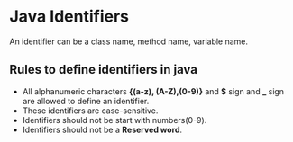 # Java Identifiers

An identifier can be a class name, method name, variable name.

## Rules to define identifiers in java
- All alphanumeric characters **{(a-z), (A-Z),(0-9)}** and **$** sign and **_** sign are allowed to define an identifier.
- These identifiers are case-sensitive.
- Identifiers should not be start with numbers(0-9).
- Identifiers should not be a **Reserved word**.

